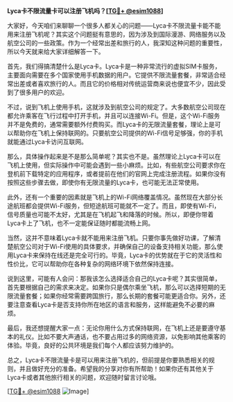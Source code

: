**Lyca卡不限流量卡可以注册飞机吗？[[TG💪+ @esim1088](https://t.me/s/esim1088)]**

大家好，今天咱们来聊聊一个很多人都关心的问题——Lyca卡不限流量卡能不能用来注册飞机呢？其实这个问题挺有意思的，因为涉及到国际漫游、网络服务以及航空公司的一些政策。作为一个经常出差和旅行的人，我深知这种问题的重要性，所以今天就来给大家详细解答一下。

首先，我们得搞清楚什么是Lyca卡。Lyca卡是一种非常流行的虚拟SIM卡服务，主要面向需要在多个国家使用手机数据的用户。它提供不限流量套餐，非常适合经常出差或者喜欢旅行的人。而且它的价格相对传统运营商来说也便宜不少，因此受到了很多用户的欢迎。

不过，说到飞机上使用手机，这就涉及到航空公司的规定了。大多数航空公司现在都允许乘客在飞行过程中打开手机，并且可以连接Wi-Fi。但是，这个Wi-Fi服务并不是免费的，通常需要额外付费购买。而Lyca卡的无限流量套餐，理论上是可以帮助你在飞机上保持联网的。只要航空公司提供的Wi-Fi信号足够强，你的手机就能通过Lyca卡访问互联网。

那么，具体操作起来是不是那么简单呢？其实也不是。虽然理论上Lyca卡可以在飞机上使用，但实际操作中可能会遇到一些小麻烦。比如，有些航空公司要求你在登机前下载特定的应用程序，或者提前在他们的官网上完成注册流程。如果你没有按照这些步骤去做，即使你有无限流量的Lyca卡，也可能无法正常使用。

此外，还有一个重要的因素就是飞机上的Wi-Fi网络覆盖情况。虽然现在大部分长途航班都会提供Wi-Fi服务，但短途航班可能就不一定了。而且，即使有Wi-Fi，信号质量也可能不太好，尤其是在飞机起飞和降落的时候。所以，即便你带着Lyca卡上了飞机，也不一定能保证随时都能流畅上网。

当然，这并不意味着Lyca卡就不能用来注册飞机。只要你事先做好功课，了解清楚航空公司对于Wi-Fi使用的具体要求，并确保自己的设备支持相关功能，那么使用Lyca卡来保持在线还是完全可行的。毕竟，Lyca卡的优势就在于它的灵活性和性价比，它可以帮助你在各种复杂的网络环境下依然保持连接。

说到这里，可能有人会问：那我该怎么选择适合自己的Lyca卡呢？其实很简单，首先要根据自己的需求来决定。如果你只是偶尔乘坐飞机，那么可以选择短期的无限流量套餐；如果你经常需要跨国旅行，那么长期的套餐可能更适合你。另外，还要注意查看Lyca卡是否支持你所在地区的语言和服务，这样能避免不必要的麻烦。

最后，我还想提醒大家一点：无论你用什么方式保持联网，在飞机上还是要遵守基本的礼仪。比如不要大声通话，也不要占用过多的网络资源，以免影响其他乘客的体验。毕竟，良好的公共环境是我们每个人都应该努力维护的。

总之，Lyca卡不限流量卡是可以用来注册飞机的，但前提是你要熟悉相关的规则，并且做好充分的准备。希望我的分享对你有所帮助！如果你还有其他关于Lyca卡或者其他旅行相关的问题，欢迎随时留言讨论哦。

[[TG💪+ @esim1088](https://t.me/s/esim1088) ![Image](https://i.postimg.cc/4NQfJmqS/Snipaste-2025-05-13-00-14-12.png)]